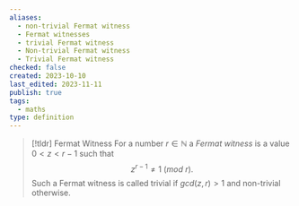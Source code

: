 ```yaml
---
aliases:
  - non-trivial Fermat witness
  - Fermat witnesses
  - trivial Fermat witness
  - Non-trivial Fermat witness
  - Trivial Fermat witness
checked: false
created: 2023-10-10
last_edited: 2023-11-11
publish: true
tags:
  - maths
type: definition
---
```

>[!tldr] Fermat Witness
>For a number $r \in \mathbb{N}$ a *Fermat witness* is a value $0 < z < r-1$ such that
>$$z^{r-1} \not = 1 \ (mod \ r).$$
>Such a Fermat witness is called trivial if $gcd(z,r) > 1$ and non-trivial otherwise.

